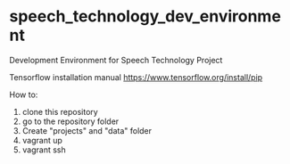 # speech_technology_dev_environment
Development Environment for Speech Technology Project

Tensorflow installation manual
https://www.tensorflow.org/install/pip


How to:
1. clone this repository
2. go to the repository folder
3. Create "projects" and "data" folder
4. vagrant up
5. vagrant ssh


